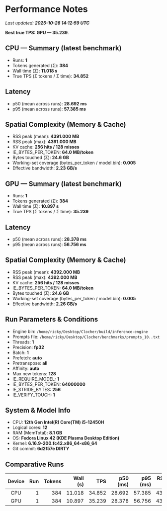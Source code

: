 # Performance Notes

_Last updated: **2025-10-28 14:12:59 UTC**_


**Best true TPS:** **GPU — 35.239**.

## CPU — Summary (latest benchmark)
- Runs: **1**
- Tokens generated (Σ): **384**
- Wall time (Σ): **11.018 s**
- True TPS (Σ tokens / Σ time): **34.852**

## Latency
- p50 (mean across runs): **28.692 ms**
- p95 (mean across runs): **57.385 ms**

## Spatial Complexity (Memory & Cache)
- RSS peak (mean): **4391.000 MB**
- RSS peak (max): **4391.000 MB**
- KV cache: **256 hits / 128 misses**
- IE_BYTES_PER_TOKEN: **64.0 MB/token**
- Bytes touched (Σ): **24.6 GB**
- Working-set coverage (bytes_per_token / model.bin): **0.005**
- Effective bandwidth: **2.23 GB/s**

## GPU — Summary (latest benchmark)
- Runs: **1**
- Tokens generated (Σ): **384**
- Wall time (Σ): **10.897 s**
- True TPS (Σ tokens / Σ time): **35.239**

## Latency
- p50 (mean across runs): **28.378 ms**
- p95 (mean across runs): **56.756 ms**

## Spatial Complexity (Memory & Cache)
- RSS peak (mean): **4392.000 MB**
- RSS peak (max): **4392.000 MB**
- KV cache: **256 hits / 128 misses**
- IE_BYTES_PER_TOKEN: **64.0 MB/token**
- Bytes touched (Σ): **24.6 GB**
- Working-set coverage (bytes_per_token / model.bin): **0.005**
- Effective bandwidth: **2.26 GB/s**

## Run Parameters & Conditions
- Engine bin: `/home/ricky/Desktop/Clocher/build/inference-engine`
- Prompts file: `/home/ricky/Desktop/Clocher/benchmarks/prompts_10..txt`
- Threads: **1**
- Precision: **fp32**
- Batch: **1**
- Prefetch: **auto**
- Pretranspose: **all**
- Affinity: **auto**
- Max new tokens: **128**
- IE_REQUIRE_MODEL: **1**
- IE_BYTES_PER_TOKEN: **64000000**
- IE_STRIDE_BYTES: **256**
- IE_VERIFY_TOUCH: **1**

## System & Model Info
- CPU: **12th Gen Intel(R) Core(TM) i5-12450H**
- Logical cores: **12**
- RAM (MemTotal): **8.1 GB**
- OS: **Fedora Linux 42 (KDE Plasma Desktop Edition)**
- Kernel: **6.16.9-200.fc42.x86_64-x86_64**
- Git commit: **6d2f57e DIRTY**

## Comparative Runs

| Device | Run | Tokens | Wall (s) | TPS | p50 (ms) | p95 (ms) | RSS peak (MB) | KV hits | KV misses |
|:------:|----:|-------:|---------:|----:|---------:|---------:|--------------:|--------:|----------:|
| CPU | 1 | 384 | 11.018 | 34.852 | 28.692 | 57.385 | 4391.000 | 256 | 128 |
| GPU | 1 | 384 | 10.897 | 35.239 | 28.378 | 56.756 | 4392.000 | 256 | 128 |
